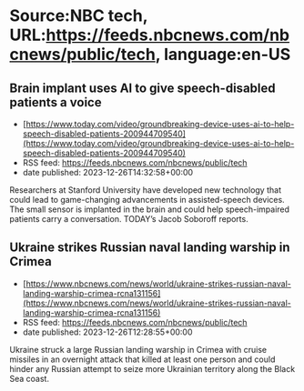 # Source:NBC tech, URL:https://feeds.nbcnews.com/nbcnews/public/tech, language:en-US

## Brain implant uses AI to give speech-disabled patients a voice
 - [https://www.today.com/video/groundbreaking-device-uses-ai-to-help-speech-disabled-patients-200944709540](https://www.today.com/video/groundbreaking-device-uses-ai-to-help-speech-disabled-patients-200944709540)
 - RSS feed: https://feeds.nbcnews.com/nbcnews/public/tech
 - date published: 2023-12-26T14:32:58+00:00

Researchers at Stanford University have developed new technology that could lead to game-changing advancements in assisted-speech devices. The small sensor is implanted in the brain and could help speech-impaired patients carry a conversation. TODAY’s Jacob Soboroff reports.

## Ukraine strikes Russian naval landing warship in Crimea
 - [https://www.nbcnews.com/news/world/ukraine-strikes-russian-naval-landing-warship-crimea-rcna131156](https://www.nbcnews.com/news/world/ukraine-strikes-russian-naval-landing-warship-crimea-rcna131156)
 - RSS feed: https://feeds.nbcnews.com/nbcnews/public/tech
 - date published: 2023-12-26T12:28:55+00:00

Ukraine struck a large Russian landing warship in Crimea with cruise missiles in an overnight attack that killed at least one person and could hinder any Russian attempt to seize more Ukrainian territory along the Black Sea coast.

